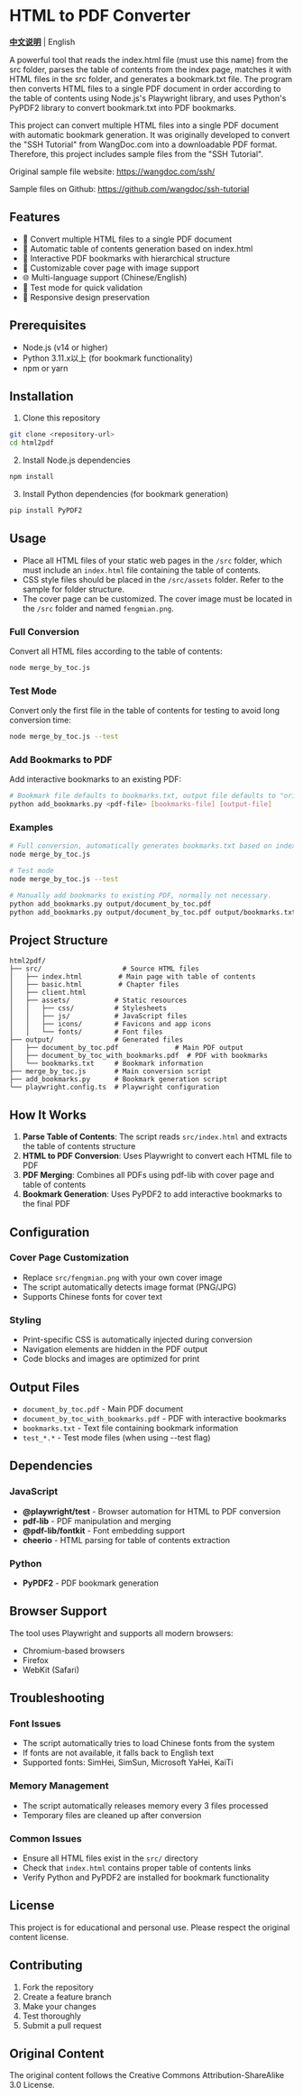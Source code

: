 # HTML to PDF Converter

[**中文说明**](README_CN.md) | English

A powerful tool that reads the index.html file (must use this name) from the src folder, parses the table of contents from the index page, matches it with HTML files in the src folder, and generates a bookmark.txt file. The program then converts HTML files to a single PDF document in order according to the table of contents using Node.js's Playwright library, and uses Python's PyPDF2 library to convert bookmark.txt into PDF bookmarks.

This project can convert multiple HTML files into a single PDF document with automatic bookmark generation. It was originally developed to convert the "SSH Tutorial" from WangDoc.com into a downloadable PDF format. Therefore, this project includes sample files from the "SSH Tutorial".

Original sample file website: https://wangdoc.com/ssh/

Sample files on Github: https://github.com/wangdoc/ssh-tutorial


## Features

- 📄 Convert multiple HTML files to a single PDF document
- 📖 Automatic table of contents generation based on index.html
- 🔖 Interactive PDF bookmarks with hierarchical structure
- 🎨 Customizable cover page with image support
- 🌐 Multi-language support (Chinese/English)
- 🧪 Test mode for quick validation
- 📱 Responsive design preservation

## Prerequisites

- Node.js (v14 or higher)
- Python 3.11.x以上 (for bookmark functionality)
- npm or yarn

## Installation

1. Clone this repository
```bash
git clone <repository-url>
cd html2pdf
```

2. Install Node.js dependencies
```bash
npm install
```

3. Install Python dependencies (for bookmark generation)
```bash
pip install PyPDF2
```

## Usage
- Place all HTML files of your static web pages in the `/src` folder, which must include an `index.html` file containing the table of contents.
- CSS style files should be placed in the `/src/assets` folder. Refer to the sample for folder structure.
- The cover page can be customized. The cover image must be located in the `/src` folder and named `fengmian.png`.

### Full Conversion
Convert all HTML files according to the table of contents:
```bash
node merge_by_toc.js
```

### Test Mode
Convert only the first file in the table of contents for testing to avoid long conversion time:
```bash
node merge_by_toc.js --test
```

### Add Bookmarks to PDF
Add interactive bookmarks to an existing PDF:
```bash
# Bookmark file defaults to bookmarks.txt, output file defaults to "original_filename_with_bookmarks.pdf"
python add_bookmarks.py <pdf-file> [bookmarks-file] [output-file]
```

### Examples
```bash
# Full conversion, automatically generates bookmarks.txt based on index.html content, and automatically adds bookmarks to PDF files.
node merge_by_toc.js

# Test mode
node merge_by_toc.js --test

# Manually add bookmarks to existing PDF, normally not necessary.
python add_bookmarks.py output/document_by_toc.pdf
python add_bookmarks.py output/document_by_toc.pdf output/bookmarks.txt output/final_document.pdf
```

## Project Structure

```
html2pdf/
├── src/                    # Source HTML files
│   ├── index.html         # Main page with table of contents
│   ├── basic.html         # Chapter files
│   ├── client.html
│   ├── assets/           # Static resources
│   │   ├── css/          # Stylesheets
│   │   ├── js/           # JavaScript files
│   │   ├── icons/        # Favicons and app icons
│   │   └── fonts/        # Font files
├── output/               # Generated files
│   ├── document_by_toc.pdf              # Main PDF output
│   ├── document_by_toc_with_bookmarks.pdf  # PDF with bookmarks
│   └── bookmarks.txt     # Bookmark information
├── merge_by_toc.js       # Main conversion script
├── add_bookmarks.py      # Bookmark generation script
└── playwright.config.ts  # Playwright configuration
```

## How It Works

1. **Parse Table of Contents**: The script reads `src/index.html` and extracts the table of contents structure
2. **HTML to PDF Conversion**: Uses Playwright to convert each HTML file to PDF
3. **PDF Merging**: Combines all PDFs using pdf-lib with cover page and table of contents
4. **Bookmark Generation**: Uses PyPDF2 to add interactive bookmarks to the final PDF

## Configuration

### Cover Page Customization
- Replace `src/fengmian.png` with your own cover image
- The script automatically detects image format (PNG/JPG)
- Supports Chinese fonts for cover text

### Styling
- Print-specific CSS is automatically injected during conversion
- Navigation elements are hidden in the PDF output
- Code blocks and images are optimized for print

## Output Files

- `document_by_toc.pdf` - Main PDF document
- `document_by_toc_with_bookmarks.pdf` - PDF with interactive bookmarks
- `bookmarks.txt` - Text file containing bookmark information
- `test_*.*` - Test mode files (when using --test flag)

## Dependencies

### JavaScript
- **@playwright/test** - Browser automation for HTML to PDF conversion
- **pdf-lib** - PDF manipulation and merging
- **@pdf-lib/fontkit** - Font embedding support
- **cheerio** - HTML parsing for table of contents extraction

### Python
- **PyPDF2** - PDF bookmark generation

## Browser Support

The tool uses Playwright and supports all modern browsers:
- Chromium-based browsers
- Firefox
- WebKit (Safari)

## Troubleshooting

### Font Issues
- The script automatically tries to load Chinese fonts from the system
- If fonts are not available, it falls back to English text
- Supported fonts: SimHei, SimSun, Microsoft YaHei, KaiTi

### Memory Management
- The script automatically releases memory every 3 files processed
- Temporary files are cleaned up after conversion

### Common Issues
- Ensure all HTML files exist in the `src/` directory
- Check that `index.html` contains proper table of contents links
- Verify Python and PyPDF2 are installed for bookmark functionality

## License

This project is for educational and personal use. Please respect the original content license.

## Contributing

1. Fork the repository
2. Create a feature branch
3. Make your changes
4. Test thoroughly
5. Submit a pull request

## Original Content

The original content follows the Creative Commons Attribution-ShareAlike 3.0 License.